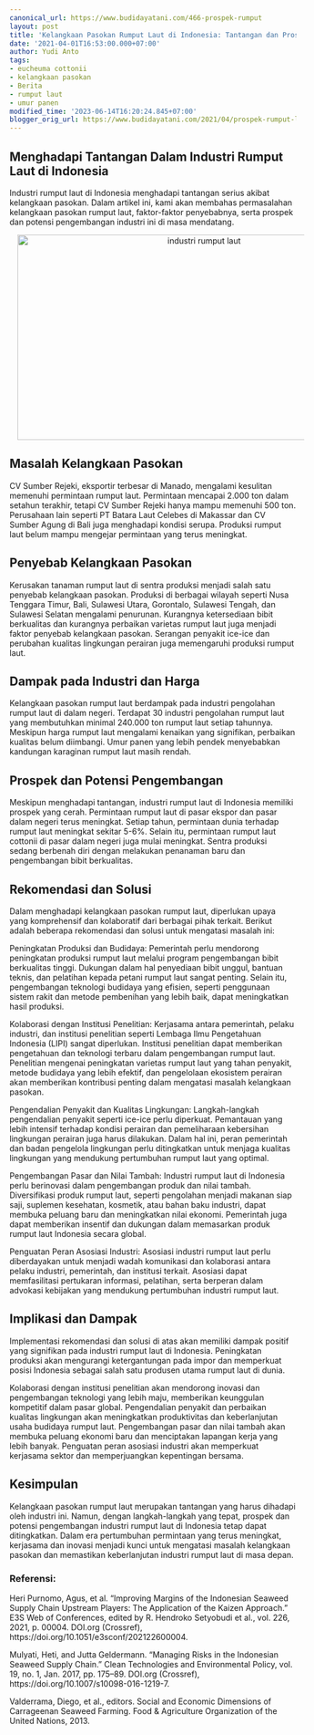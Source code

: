 ```yaml
---
canonical_url: https://www.budidayatani.com/466-prospek-rumput
layout: post
title: 'Kelangkaan Pasokan Rumput Laut di Indonesia: Tantangan dan Prospek'
date: '2021-04-01T16:53:00.000+07:00'
author: Yudi Anto
tags:
- eucheuma cottonii
- kelangkaan pasokan
- Berita
- rumput laut
- umur panen
modified_time: '2023-06-14T16:20:24.845+07:00'
blogger_orig_url: https://www.budidayatani.com/2021/04/prospek-rumput-laut-seluas-laut.html
---
```


<h2>Menghadapi Tantangan Dalam Industri Rumput Laut di Indonesia</h2><p>Industri rumput laut di Indonesia menghadapi tantangan serius akibat kelangkaan pasokan. Dalam artikel ini, kami akan membahas permasalahan kelangkaan pasokan rumput laut, faktor-faktor penyebabnya, serta prospek dan potensi pengembangan industri ini di masa mendatang.</p><div class="separator" style="clear: both; text-align: center;"><a href="https://blogger.googleusercontent.com/img/b/R29vZ2xl/AVvXsEg7L73ez0a_wqUL5D6DlcFr2exCaScVhznJlBesjsi9_P-se8zm4WLZCXj7-r9bDCkc5iwilLUbDqUcPfPPdugcK2IjzlsxLKcnjxqkzfjkWoJoiSEEDv5bZPVT-qSVsR_pvYbcS34TprUyKpjivjeqTi8Sw1W4610crPWEwY_blKna_23MZFeNW_mtcg/s2133/rumput.jpg" imageanchor="1" style="margin-left: 1em; margin-right: 1em;"><img alt="industri rumput laut" border="0" data-original-height="1200" data-original-width="2133" height="360" src="https://blogger.googleusercontent.com/img/b/R29vZ2xl/AVvXsEg7L73ez0a_wqUL5D6DlcFr2exCaScVhznJlBesjsi9_P-se8zm4WLZCXj7-r9bDCkc5iwilLUbDqUcPfPPdugcK2IjzlsxLKcnjxqkzfjkWoJoiSEEDv5bZPVT-qSVsR_pvYbcS34TprUyKpjivjeqTi8Sw1W4610crPWEwY_blKna_23MZFeNW_mtcg/w640-h360/rumput.jpg" width="640" /></a></div><h2>Masalah Kelangkaan Pasokan</h2><p>CV Sumber Rejeki, eksportir terbesar di Manado, mengalami kesulitan memenuhi permintaan rumput laut. Permintaan mencapai 2.000 ton dalam setahun terakhir, tetapi CV Sumber Rejeki hanya mampu memenuhi 500 ton. Perusahaan lain seperti PT Batara Laut Celebes di Makassar dan CV Sumber Agung di Bali juga menghadapi kondisi serupa. Produksi rumput laut belum mampu mengejar permintaan yang terus meningkat.</p><h2>Penyebab Kelangkaan Pasokan</h2><p>Kerusakan tanaman rumput laut di sentra produksi menjadi salah satu penyebab kelangkaan pasokan. Produksi di berbagai wilayah seperti Nusa Tenggara Timur, Bali, Sulawesi Utara, Gorontalo, Sulawesi Tengah, dan Sulawesi Selatan mengalami penurunan. Kurangnya ketersediaan bibit berkualitas dan kurangnya perbaikan varietas rumput laut juga menjadi faktor penyebab kelangkaan pasokan. Serangan penyakit ice-ice dan perubahan kualitas lingkungan perairan juga memengaruhi produksi rumput laut.</p><h2>Dampak pada Industri dan Harga</h2><p>Kelangkaan pasokan rumput laut berdampak pada industri pengolahan rumput laut di dalam negeri. Terdapat 30 industri pengolahan rumput laut yang membutuhkan minimal 240.000 ton rumput laut setiap tahunnya. Meskipun harga rumput laut mengalami kenaikan yang signifikan, perbaikan kualitas belum diimbangi. Umur panen yang lebih pendek menyebabkan kandungan karaginan rumput laut masih rendah.</p><h2>Prospek dan Potensi Pengembangan</h2><p>Meskipun menghadapi tantangan, industri rumput laut di Indonesia memiliki prospek yang cerah. Permintaan rumput laut di pasar ekspor dan pasar dalam negeri terus meningkat. Setiap tahun, permintaan dunia terhadap rumput laut meningkat sekitar 5-6%. Selain itu, permintaan rumput laut cottonii di pasar dalam negeri juga mulai meningkat. Sentra produksi sedang berbenah diri dengan melakukan penanaman baru dan pengembangan bibit berkualitas.</p><h2>Rekomendasi dan Solusi</h2><p>Dalam menghadapi kelangkaan pasokan rumput laut, diperlukan upaya yang komprehensif dan kolaboratif dari berbagai pihak terkait. Berikut adalah beberapa rekomendasi dan solusi untuk mengatasi masalah ini:</p><p>Peningkatan Produksi dan Budidaya: Pemerintah perlu mendorong peningkatan produksi rumput laut melalui program pengembangan bibit berkualitas tinggi. Dukungan dalam hal penyediaan bibit unggul, bantuan teknis, dan pelatihan kepada petani rumput laut sangat penting. Selain itu, pengembangan teknologi budidaya yang efisien, seperti penggunaan sistem rakit dan metode pembenihan yang lebih baik, dapat meningkatkan hasil produksi.</p><p>Kolaborasi dengan Institusi Penelitian: Kerjasama antara pemerintah, pelaku industri, dan institusi penelitian seperti Lembaga Ilmu Pengetahuan Indonesia (LIPI) sangat diperlukan. Institusi penelitian dapat memberikan pengetahuan dan teknologi terbaru dalam pengembangan rumput laut. Penelitian mengenai peningkatan varietas rumput laut yang tahan penyakit, metode budidaya yang lebih efektif, dan pengelolaan ekosistem perairan akan memberikan kontribusi penting dalam mengatasi masalah kelangkaan pasokan.</p><p>Pengendalian Penyakit dan Kualitas Lingkungan: Langkah-langkah pengendalian penyakit seperti ice-ice perlu diperkuat. Pemantauan yang lebih intensif terhadap kondisi perairan dan pemeliharaan kebersihan lingkungan perairan juga harus dilakukan. Dalam hal ini, peran pemerintah dan badan pengelola lingkungan perlu ditingkatkan untuk menjaga kualitas lingkungan yang mendukung pertumbuhan rumput laut yang optimal.</p><p>Pengembangan Pasar dan Nilai Tambah: Industri rumput laut di Indonesia perlu berinovasi dalam pengembangan produk dan nilai tambah. Diversifikasi produk rumput laut, seperti pengolahan menjadi makanan siap saji, suplemen kesehatan, kosmetik, atau bahan baku industri, dapat membuka peluang baru dan meningkatkan nilai ekonomi. Pemerintah juga dapat memberikan insentif dan dukungan dalam memasarkan produk rumput laut Indonesia secara global.</p><p>Penguatan Peran Asosiasi Industri: Asosiasi industri rumput laut perlu diberdayakan untuk menjadi wadah komunikasi dan kolaborasi antara pelaku industri, pemerintah, dan institusi terkait. Asosiasi dapat memfasilitasi pertukaran informasi, pelatihan, serta berperan dalam advokasi kebijakan yang mendukung pertumbuhan industri rumput laut.</p><h2>Implikasi dan Dampak</h2><p>Implementasi rekomendasi dan solusi di atas akan memiliki dampak positif yang signifikan pada industri rumput laut di Indonesia. Peningkatan produksi akan mengurangi ketergantungan pada impor dan memperkuat posisi Indonesia sebagai salah satu produsen utama rumput laut di dunia.</p><p>Kolaborasi dengan institusi penelitian akan mendorong inovasi dan pengembangan teknologi yang lebih maju, memberikan keunggulan kompetitif dalam pasar global. Pengendalian penyakit dan perbaikan kualitas lingkungan akan meningkatkan produktivitas dan keberlanjutan usaha budidaya rumput laut. Pengembangan pasar dan nilai tambah akan membuka peluang ekonomi baru dan menciptakan lapangan kerja yang lebih banyak. Penguatan peran asosiasi industri akan memperkuat kerjasama sektor dan memperjuangkan kepentingan bersama.</p><h2>Kesimpulan</h2><p>Kelangkaan pasokan rumput laut merupakan tantangan yang harus dihadapi oleh industri ini. Namun, dengan langkah-langkah yang tepat, prospek dan potensi pengembangan industri rumput laut di Indonesia tetap dapat ditingkatkan. Dalam era pertumbuhan permintaan yang terus meningkat, kerjasama dan inovasi menjadi kunci untuk mengatasi masalah kelangkaan pasokan dan memastikan keberlanjutan industri rumput laut di masa depan.</p><h3 style="text-align: left;">Referensi:</h3><p>Heri Purnomo, Agus, et al. “Improving Margins of the Indonesian Seaweed Supply Chain Upstream Players: The Application of the Kaizen Approach.” E3S Web of Conferences, edited by R. Hendroko Setyobudi et al., vol. 226, 2021, p. 00004. DOI.org (Crossref), https://doi.org/10.1051/e3sconf/202122600004.</p><p>Mulyati, Heti, and Jutta Geldermann. “Managing Risks in the Indonesian Seaweed Supply Chain.” Clean Technologies and Environmental Policy, vol. 19, no. 1, Jan. 2017, pp. 175–89. DOI.org (Crossref), https://doi.org/10.1007/s10098-016-1219-7.</p><p>Valderrama, Diego, et al., editors. Social and Economic Dimensions of Carrageenan Seaweed Farming. Food &amp; Agriculture Organization of the United Nations, 2013.</p>